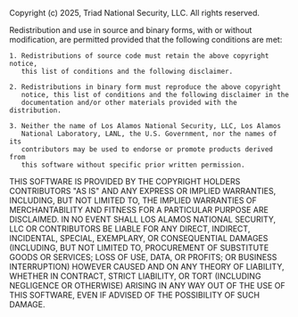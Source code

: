 Copyright (c) 2025, Triad National Security, LLC. All rights reserved.
  
Redistribution and use in source and binary forms, with or
without modification, are permitted provided that the following conditions
are met:

    1. Redistributions of source code must retain the above copyright notice, 
       this list of conditions and the following disclaimer.

    2. Redistributions in binary form must reproduce the above copyright
       notice, this list of conditions and the following disclaimer in the
       documentation and/or other materials provided with the distribution.

    3. Neither the name of Los Alamos National Security, LLC, Los Alamos
       National Laboratory, LANL, the U.S. Government, nor the names of its
       contributors may be used to endorse or promote products derived from 
       this software without specific prior written permission.
    
THIS SOFTWARE IS PROVIDED BY THE COPYRIGHT HOLDERS CONTRIBUTORS "AS IS" AND 
ANY EXPRESS OR IMPLIED WARRANTIES, INCLUDING, BUT NOT LIMITED TO, THE IMPLIED 
WARRANTIES OF MERCHANTABILITY AND FITNESS FOR A PARTICULAR PURPOSE ARE 
DISCLAIMED. IN NO EVENT SHALL LOS ALAMOS NATIONAL SECURITY, LLC OR CONTRIBUTORS 
BE LIABLE FOR ANY DIRECT, INDIRECT, INCIDENTAL, SPECIAL, EXEMPLARY, OR 
CONSEQUENTIAL DAMAGES (INCLUDING, BUT NOT LIMITED TO, PROCUREMENT OF SUBSTITUTE 
GOODS OR SERVICES; LOSS OF USE, DATA, OR PROFITS; OR BUSINESS INTERRUPTION) 
HOWEVER CAUSED AND ON ANY THEORY OF LIABILITY, WHETHER IN CONTRACT, STRICT 
LIABILITY, OR TORT (INCLUDING NEGLIGENCE OR OTHERWISE) ARISING IN ANY WAY OUT OF
THE USE OF THIS SOFTWARE, EVEN IF ADVISED OF THE POSSIBILITY OF SUCH DAMAGE.

